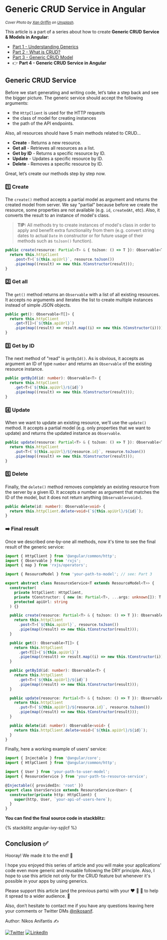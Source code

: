 # Generic CRUD Service in Angular

<sup>_Cover Photo by [Xan Griffin](https://unsplash.com/@xangriffin?utm_source=unsplash&utm_medium=referral&utm_content=creditCopyText) on [Unsplash](https://unsplash.com/)._</sup>

This article is a part of a series about how to create **Generic CRUD Service & Models in Angular**:

- [Part 1 - Understanding Generics](https://dev.to/nikosanif/generic-crud-service-in-angular-part-1-understanding-generics-2n75)
- [Part 2 - What is CRUD?](https://dev.to/nikosanif/generic-crud-service-in-angular-part-2-what-is-crud-30ek)
- [Part 3 - Generic CRUD Model](https://dev.to/nikosanif/generic-crud-service-in-angular-part-3-generic-crud-model-2hl)
- :point_right: **Part 4 - Generic CRUD Service in Angular**

## Generic CRUD Service

Before we start generating and writing code, let’s take a step back and see the bigger picture. The generic service should accept the following arguments:

- the `HttpClient` is used for the HTTP requests
- the class of model for creating instances
- the path of the API endpoints.

Also, all resources should have 5 main methods related to CRUD…

- **Create** - Returns a new resource.
- **Get all** - Retrieves all resources as a list.
- **Get by ID** - Returns a specific resource by ID.
- **Update** - Updates a specific resource by ID.
- **Delete** - Removes a specific resource by ID.

Great, let’s create our methods step by step now.

### :one: Create

The `create()` method accepts a partial model as argument and returns the created model from server. We say "partial" because before we create the resource, some properties are not available (e.g. `id`, `createdAt`, etc). Also, it converts the result to an instance of model's class.

> **TIP:** All methods try to create instances of model's class in order to apply and benefit extra functionality from them (e.g. convert string dates to actual `Date` in constructor or for future usage of their methods such as `toJson()` function).

```ts
public create(resource: Partial<T> & { toJson: () => T }): Observable<T> {
  return this.httpClient
    .post<T>(`${this.apiUrl}`, resource.toJson())
    .pipe(map((result) => new this.tConstructor(result)));
}
```

### :two: Get all

The `get()` method returns an `Observable` with a list of all existing resources. It accepts no arguments and iterates the list to create multiple instances instead of simple JSON objects.

```ts
public get(): Observable<T[]> {
  return this.httpClient
    .get<T[]>(`${this.apiUrl}`)
    .pipe(map((result) => result.map((i) => new this.tConstructor(i))));
}
```

### :three: Get by ID

The next method of "read" is `getById()`. As is obvious, it accepts as argument an ID of type `number` and returns an `Observable` of the existing resource instance.

```ts
public getById(id: number): Observable<T> {
  return this.httpClient
    .get<T>(`${this.apiUrl}/${id}`)
    .pipe(map((result) => new this.tConstructor(result)));
}
```

### :four: Update

When we want to update an existing resource, we'll use the `update()` method. It accepts a partial model (e.g. only properties that we want to update) and returns the updated instance as `Observable`.

```ts
public update(resource: Partial<T> & { toJson: () => T }): Observable<T> {
  return this.httpClient
    .put<T>(`${this.apiUrl}/${resource.id}`, resource.toJson())
    .pipe(map((result) => new this.tConstructor(result)));
}
```

### :five: Delete

Finally, the `delete()` method removes completely an existing resource from the server by a given ID. It accepts a number as argument that matches the ID of the model, but it does not return anything (`Observable<void>`).

```ts
public delete(id: number): Observable<void> {
  return this.httpClient.delete<void>(`${this.apiUrl}/${id}`);
}
```

### :arrow_right: Final result

Once we described one-by-one all methods, now it's time to see the final result of the generic service:

```ts
import { HttpClient } from '@angular/common/http';
import { Observable } from 'rxjs';
import { map } from 'rxjs/operators';

import { ResourceModel } from 'your-path-to-model'; // see: Part 3

export abstract class ResourceService<T extends ResourceModel<T>> {
  constructor(
    private httpClient: HttpClient,
    private tConstructor: { new (m: Partial<T>, ...args: unknown[]): T },
    protected apiUrl: string
  ) {}

  public create(resource: Partial<T> & { toJson: () => T }): Observable<T> {
    return this.httpClient
      .post<T>(`${this.apiUrl}`, resource.toJson())
      .pipe(map((result) => new this.tConstructor(result)));
  }

  public get(): Observable<T[]> {
    return this.httpClient
      .get<T[]>(`${this.apiUrl}`)
      .pipe(map((result) => result.map((i) => new this.tConstructor(i))));
  }

  public getById(id: number): Observable<T> {
    return this.httpClient
      .get<T>(`${this.apiUrl}/${id}`)
      .pipe(map((result) => new this.tConstructor(result)));
  }

  public update(resource: Partial<T> & { toJson: () => T }): Observable<T> {
    return this.httpClient
      .put<T>(`${this.apiUrl}/${resource.id}`, resource.toJson())
      .pipe(map((result) => new this.tConstructor(result)));
  }

  public delete(id: number): Observable<void> {
    return this.httpClient.delete<void>(`${this.apiUrl}/${id}`);
  }
}
```

Finally, here a working example of users' service:

```ts
import { Injectable } from '@angular/core';
import { HttpClient } from '@angular/common/http';

import { User } from 'your-path-to-user-model';
import { ResourceService } from 'your-path-to-resource-service';

@Injectable({ providedIn: 'root' })
export class UsersService extends ResourceService<User> {
  constructor(private http: HttpClient) {
    super(http, User, `your-api-of-users-here`);
  }
}
```

**You can find the final source code in stackblitz:**

<!-- custom tag to embed stackblitz -->
<!-- https://stackblitz.com/edit/angular-ivy-spjlcf -->

{% stackblitz angular-ivy-spjlcf %}

## Conclusion :white_check_mark:

Hooray! We made it to the end! :raised_hands:

I hope you enjoyed this series of article and you will make your applications' code even more generic and reusable following the DRY principle. Also, I hope to use this article not only for the CRUD feature but whenever it's possible in your apps by using generics.

Please support this article (and the previous parts) with your :heart: :unicorn: :bookmark: to help it spread to a wider audience. :pray:

Also, don’t hesitate to contact me if you have any questions leaving here your comments or Twitter DMs [@nikosanif](https://twitter.com/nikosanif).

Author: Nikos Anifantis ✍️

[![Twitter](https://img.shields.io/twitter/url/https/twitter.com/nikosanif.svg?style=social&label=Follow%20nikosanif)](https://twitter.com/nikosanif) [![LinkedIn](https://img.shields.io/badge/LinkedIn-blue?style=social&style=flat&logo=linkedin&labelColor=blue&label=Connect%20Nikos%20Anifantis)](https://www.linkedin.com/in/nikosanifantis/)
